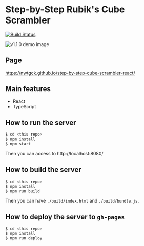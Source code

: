 # Step-by-Step Rubik's Cube Scrambler
[![Build Status](https://travis-ci.org/nwtgck/step-by-step-cube-scrambler-react.svg?branch=develop)](https://travis-ci.org/nwtgck/step-by-step-cube-scrambler-react)

![v1.1.0 demo image](./demo-images/v1.1.0.gif)

## Page

https://nwtgck.github.io/step-by-step-cube-scrambler-react/

## Main features

* React
* TypeScript

## How to run the server

```bash
$ cd <this repo>
$ npm install
$ npm start
```

Then you can access to http://localhost:8080/

## How to build the server

```bash
$ cd <this repo>
$ npm install
$ npm run build
```

Then you can have `./build/index.html` and `./build/bundle.js`.

## How to deploy the server to `gh-pages`

```bash
$ cd <this repo>
$ npm install
$ npm run deploy
```